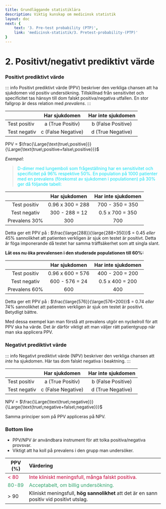 ```yaml
---
title: Grundläggande statistiklära
description: Viktig kunskap om medicinsk statistik
layout: doc
next: {
    text: '3. Pre-test probability (PTP)',
    link: 'medicinsk-statistik/3. Pretest-probability-(PTP)'
}
---
```


<style>
gr { color: #30a46c }
re { color: #C70039 }
ye { color: #D6AB1E }
bl { color: #0CDFF2 }
</style>

# 2. Positivt/negativt prediktivt värde

### Positivt prediktivt värde

::: info Positivt prediktivt värde (PPV) beskriver den verkliga chansen att ha sjukdomen vid positiv undersökning. Tillskillnad från sensitivitet och specificitet tas hänsyn till dom falskt positiva/negativa utfallen. En stor fallgrop är dess relation med _prevalens_.
:::

|               | Har sjukdomen             | Har inte sjukdomen        |
| ------------- | :-----------:             | :--------------------:    |
| Test positiv  | a (True Positiv)          | b (False Positive)        |
| Test negativ  | c (False Negative)        | d (True Negative)         |

PPV = $\frac{\Large{\text{true\;positive}}}{\Large{\text{true\;positive+false\;positive}}}$

_Exempel_:
> <bl> D-dimer med lungemboli som frågeställning har en sensitivitet och specificitet på 96% respektive 50%. En population på 1000 patienter med en prevalens (förekomst av sjukdomen i populationen) på 30% ger då följande tabell: </bl>

|               | Har sjukdomen             | Har inte sjukdomen        |
| :-------------: | :-----------:           | :--------------------:    |
| Test positiv  | 0.96 x 300  = 288           |  700 - 350 = 350           |
| Test negativ  |  300 - 288 = 12            | 0.5 x 700 = 350             |
| Prevalens 30% | 300                        | 700                        |


Detta ger ett PPV på : $\frac{\large{288}}{\large{288+350}}$ = 0.45 _eller_ 45% sannolikhet att patienten verkligen är sjuk om testet är positivt. Detta är föga imponerande då testet har samma träffsäkerhet som att singla slant. 

**Låt oss nu öka prevalensen i den studerade populationen till 60%:**

|               | Har sjukdomen             | Har inte sjukdomen        |
| :-------------: | :-----------:           | :--------------------:    |
| Test positiv  | 0.96 x 600  = 576           |  400 - 200 = 200           |
| Test negativ  |  600 - 576 = 24            | 0.5 x 400 = 200             |
| Prevalens 60% | 600                        | 400                        |

Detta ger ett PPV på : $\frac{\large{576}}{\large{576+200}}$ = 0.74 _eller_ 74% sannolikhet att patienten verkligen är sjuk om testet är positivt. Betydligt bättre.

Med dessa exempel kan man förstå att prevalens utgör en nyckelroll för att PPV ska ha värde. Det är därför viktigt att man väljer rätt patientgrupp när man ska applicera PPV. 

### Negativt prediktivt värde

::: info Negativt prediktivt värde (NPV) beskriver den verkliga chansen att _inte_ ha sjukdomen. Här tas dom falskt negativa i beaktning.
:::

|               | Har sjukdomen             | Har inte sjukdomen        |
| ------------- | :-----------:             | :--------------------:    |
| Test positiv  | a (True Positiv)          | b (False Positive)        |
| Test negativ  | c (False Negative)        | d (True Negative)         |

NPV = $\frac{\Large{\text{true\;negative}}}{\Large{\text{true\;negative+false\;negative}}}$

Samma principer som på PPV appliceras på NPV.

### Bottom line

* PPV/NPV är användbara instrument för att tolka positiva/negativa provsvar.
* Viktigt att ha koll på prevalens i den grupp man undersöker.

|       PPV (%)          |                Värdering                                                               | 
| -------------          | :-----------------------------------------------------------------------              | 
| <re> < 80          </re>        | <re> Inte kliniskt meningsfull, många falskt positiva.    </re>                                  | 
|<gr> 80-89 </gr>               | <gr> Acceptabelt, om billig undersökning.  </gr>                                                 | 
|<pu> > 90 </pu>                 | <pu> Kliniskt meningsfull, **hög sannolikhet** att det är en sann positiv vid positivt utslag. </pu>  | 

